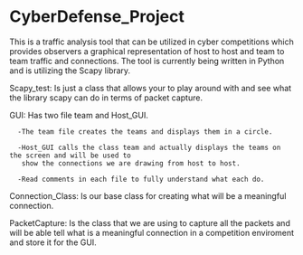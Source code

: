 CyberDefense_Project
====================

This is a traffic analysis tool that can be utilized in cyber competitions which provides observers a 
graphical representation of host to host and team to team traffic and connections. 
The tool is currently being written in Python and is utilizing the Scapy library.

Scapy_test: Is just a class that allows your to play around with and see what the library scapy can do in terms of packet capture.

GUI: Has two file team and Host_GUI.

      -The team file creates the teams and displays them in a circle.
      
      -Host_GUI calls the class team and actually displays the teams on the screen and will be used to
       show the connections we are drawing from host to host.
       
      -Read comments in each file to fully understand what each do.
       
Connection_Class: Is our base class for creating what will be a meaningful connection.

PacketCapture: Is the class that we are using to capture all the packets and will be able tell what is a meaningful connection in a competition enviroment and store it for the GUI.
